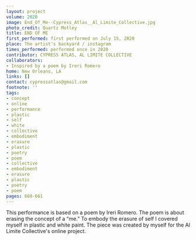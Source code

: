 ```yaml
---
layout: project
volume: 2020
image: End_Of_Me--Cypress_Atlas__Al_Limite_Collective.jpg
photo_credit: Quartz Motley
title: END OF ME
first_performed: first performed on July 15, 2020
place: The artist's backyard / instagram
times_performed: performed once in 2020
contributor: CYPRESS ATLAS, AL LIMITE COLLECTIVE
collaborators:
- Inspired by a poem by Ireri Romero
home: New Orleans, LA
links: []
contact: cypressatlas@gmail.com
footnote: ''
tags:
- concept
- online
- performance
- plastic
- self
- white
- collective
- embodiment
- erasure
- plastic
- poetry
- poem
- collective
- embodiment
- erasure
- plastic
- poetry
- poem
pages: 660-661
---
```


This performance is based on a poem by Ireri Romero. The poem is about erasing the concept of a “me.” To embody the erasure of self I covered myself in plastic and white paint. The piece was created by myself for the Al Limite Collective's online project.
